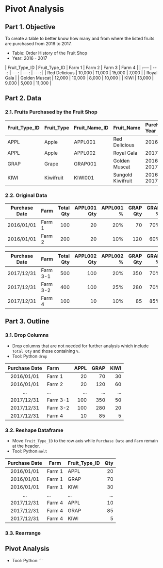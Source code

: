 # Pivot Analysis
## Part 1. Objective
To create a table to better know how many and from where the listed fruits are purchased from 2016 to 2017.

- Table: Order History of the Fruit Shop  
- Year: 2016 - 2017

| Fruit_Type_ID  | Fruit_Type_ID  | Farm 1 | Farm 2 | Farm 3 | Farm 4 |
| :---           | ---:   | ---:   | ---:   | ---:   |
| Red Delicious  | 10,000 | 11,000 | 15,000 | 7,000  |
| Royal Gala     |
| Golden Muscat  | 12,000 | 10,000 | 8,000  | 10,000 |
| KIWI           | 13,000 | 9,000  | 5,000  | 11,000 |

## Part 2. Data
### 2.1. Fruits Purchased by the Fruit Shop
| Fruit_Type_ID  | Fruit_Type | Fruit_Name_ID | Fruit_Name        | Purchase Year |
| :---           | :---       | :---          | :---              | :---          |
| APPL           | Apple      | APPL001       | Red Delicious     | 2016          |
| APPL           | Apple      | APPL002       | Royal Gala        | 2017          |
| GRAP           | Grape      | GRAP001       | Golden Muscat     | 2016, 2017    |
| KIWI           | Kiwifruit  | KIWI001       | Sungold Kiwifruit | 2016, 2017    |

### 2.2. Original Data
| Purchase Date | Farm      | Total Qty | APPL001 Qty | APPL001 % | GRAP Qty | GRAP % | KIWI Qty    | KIWI %    |
| :---:         | :---      | ---:      | ---:        | ---:      | ---:     | ---:   | ---:        | ---:      |       
| 2016/01/01    | Farm 1    | 100       | 20          | 20%       | 70       | 70%    | 10          | 10%       |
| 2016/01/01    | Farm 2    | 200       | 20          | 10%       | 120      | 60%    | 60          | 30%       |

| Purchase Date | Farm      | Total Qty | APPL002 Qty | APPL002 % | GRAP Qty | GRAP % | KIWI Qty    | KIWI %    |
| :---:         | :---      | ---:      | ---:        | ---:      | ---:     | ---:   | ---:        | ---:      |   
| 2017/12/31    | Farm 3-1  | 500       | 100         | 20%       | 350      | 70%    | 50          | 10%       |
| 2017/12/31    | Farm 3-2  | 400       | 100         | 25%       | 280      | 70%    | 20          | 5%        |
| 2017/12/31    | Farm 4    | 100       | 10          | 10%       | 85       | 85%    | 5           | 5%        |

## Part 3. Outline
### 3.1. Drop Columns 
- Drop columns that are not needed for further analysis which include ```Total Qty``` and those containing ```%```. 
- Tool: Python ```drop```

| Purchase Date | Farm      | APPL | GRAP | KIWI | 
|:---:          |:---       | ---: | ---: | ---: | 
| 2016/01/01    | Farm 1    | 20   | 70   | 30   |
| 2016/01/01    | Farm 2    | 20   | 120  | 60   |
| ...           | ...       | ...  | ...  | ...  |
| 2017/12/31    | Farm 3-1  | 100  | 350  | 50   | 
| 2017/12/31    | Farm 3-2  | 100  | 280  | 20   |
| 2017/12/31    | Farm 4    | 10   | 85   | 5    |

### 3.2. Reshape Dataframe
- Move ```Fruit_Type_ID``` to the row axis while ```Purchase Date``` and ```Farm``` remain at the header. 
- Tool: Python ```melt``` 
 
| Purchase Date | Farm      | Fruit_Type_ID | Qty |
| :---:         | ---       | :---          | ---:| 
| 2016/01/01    | Farm 1    | APPL          | 20  | 
| 2016/01/01    | Farm 1    | GRAP          | 70  |
| 2016/01/01    | Farm 1    | KIWI          | 30  | 
| ...           | ...       | ...           | ... |
| 2017/12/31    | Farm 4    | APPL          | 10  | 
| 2017/12/31    | Farm 4    | GRAP          | 85  |
| 2017/12/31    | Farm 4    | KIWI          | 5   |    

### 3.3. Rearrange 
Pivot Analysis
- 
- Tool: Python ```









